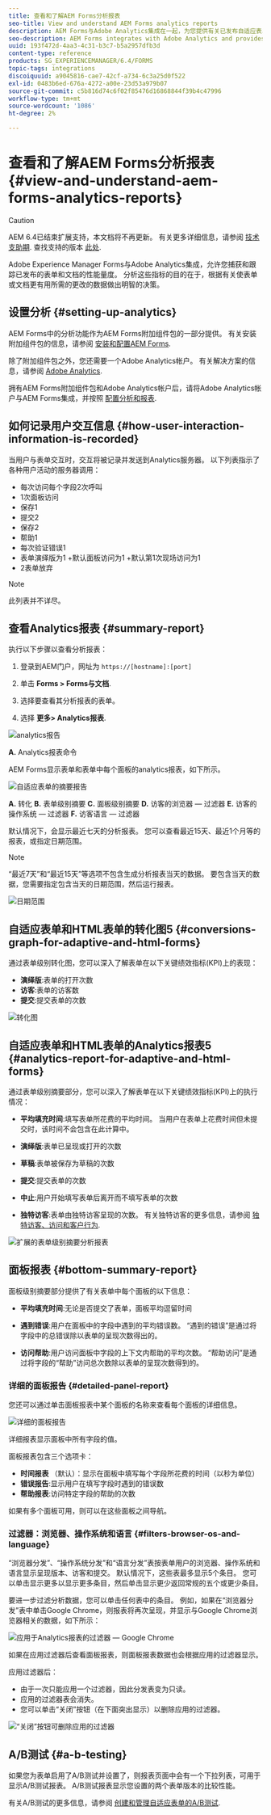 ```yaml
---
title: 查看和了解AEM Forms分析报表
seo-title: View and understand AEM Forms analytics reports
description: AEM Forms与Adobe Analytics集成在一起，为您提供有关已发布自适应表单的摘要和详细分析。
seo-description: AEM Forms integrates with Adobe Analytics and provides you summary and detailed analytics about your published adaptive forms.
uuid: 193f472d-4aa3-4c31-b3c7-b5a2957dfb3d
content-type: reference
products: SG_EXPERIENCEMANAGER/6.4/FORMS
topic-tags: integrations
discoiquuid: a9045816-cae7-42cf-a734-6c3a25d0f522
exl-id: 0483b6ed-676a-4272-a00e-23d53a979b07
source-git-commit: c5b816d74c6f02f85476d16868844f39b4c47996
workflow-type: tm+mt
source-wordcount: '1086'
ht-degree: 2%

---
```


# 查看和了解AEM Forms分析报表 {#view-and-understand-aem-forms-analytics-reports}

>[!CAUTION]
>
>AEM 6.4已结束扩展支持，本文档将不再更新。 有关更多详细信息，请参阅 [技术支助期](https://helpx.adobe.com/cn/support/programs/eol-matrix.html). 查找支持的版本 [此处](https://experienceleague.adobe.com/docs/).

Adobe Experience Manager Forms与Adobe Analytics集成，允许您捕获和跟踪已发布的表单和文档的性能量度。 分析这些指标的目的在于，根据有关使表单或文档更有用所需的更改的数据做出明智的决策。

## 设置分析 {#setting-up-analytics}

AEM Forms中的分析功能作为AEM Forms附加组件包的一部分提供。 有关安装附加组件包的信息，请参阅 [安装和配置AEM Forms](/help/forms/using/installing-configuring-aem-forms-osgi.md).

除了附加组件包之外，您还需要一个Adobe Analytics帐户。 有关解决方案的信息，请参阅 [Adobe Analytics](https://www.adobe.com/solutions/digital-analytics.html).

拥有AEM Forms附加组件包和Adobe Analytics帐户后，请将Adobe Analytics帐户与AEM Forms集成，并按照 [配置分析和报表](/help/forms/using/configure-analytics-forms-documents.md).

## 如何记录用户交互信息 {#how-user-interaction-information-is-recorded}

当用户与表单交互时，交互将被记录并发送到Analytics服务器。 以下列表指示了各种用户活动的服务器调用：

* 每次访问每个字段2次呼叫
* 1次面板访问
* 保存1
* 提交2
* 保存2
* 帮助1
* 每次验证错误1
* 表单演绎版为1 +默认面板访问为1 +默认第1次现场访问为1
* 2表单放弃

>[!NOTE]
>
>此列表并不详尽。

## 查看Analytics报表 {#summary-report}

执行以下步骤以查看分析报表：

1. 登录到AEM门户，网址为 `https://[hostname]:[port]`
1. 单击 **Forms > Forms与文档**.

1. 选择要查看其分析报表的表单。
1. 选择 **更多> Analytics报表**.

![analytics报告](assets/analyticsreport.png)

**A.** Analytics报表命令

AEM Forms显示表单和表单中每个面板的analytics报表，如下所示。

![自适应表单的摘要报告](assets/analyticsdashboard_callout.png)

**A.** 转化 **B.** 表单级别摘要 **C.** 面板级别摘要 **D.** 访客的浏览器 — 过滤器 **E.** 访客的操作系统 — 过滤器 **F.** 访客语言 — 过滤器

默认情况下，会显示最近七天的分析报表。 您可以查看最近15天、最近1个月等的报表，或指定日期范围。

>[!NOTE]
>
>“最近7天”和“最近15天”等选项不包含生成分析报表当天的数据。 要包含当天的数据，您需要指定包含当天的日期范围，然后运行报表。

![日期范围](assets/date-range.png)

## 自适应表单和HTML表单的转化图5 {#conversions-graph-for-adaptive-and-html-forms}

通过表单级别转化图，您可以深入了解表单在以下关键绩效指标(KPI)上的表现：

* **演绎版**:表单的打开次数
* **访客**:表单的访客数
* **提交**:提交表单的次数

![转化图](assets/conversion-graph.png)

## 自适应表单和HTML表单的Analytics报表5 {#analytics-report-for-adaptive-and-html-forms}

通过表单级别摘要部分，您可以深入了解表单在以下关键绩效指标(KPI)上的执行情况：

* **平均填充时间**:填写表单所花费的平均时间。 当用户在表单上花费时间但未提交时，该时间不会包含在此计算中。
* **演绎版**:表单已呈现或打开的次数

* **草稿**:表单被保存为草稿的次数
* **提交**:提交表单的次数
* **中止**:用户开始填写表单后离开而不填写表单的次数
* **独特访客**:表单由独特访客呈现的次数。 有关独特访客的更多信息，请参阅 [独特访客、访问和客户行为](https://helpx.adobe.com/analytics/kb/unique-visitors-visitor-behavior.html).

![扩展的表单级别摘要分析报表](assets/analytics-report.png)

## 面板报表 {#bottom-summary-report}

面板级别摘要部分提供了有关表单中每个面板的以下信息：

* **平均填充时间**:无论是否提交了表单，面板平均逗留时间

* **遇到错误**:用户在面板中的字段中遇到的平均错误数。 “遇到的错误”是通过将字段中的总错误除以表单的呈现次数得出的。

* **访问帮助**:用户访问面板中字段的上下文内帮助的平均次数。 “帮助访问”是通过将字段的“帮助”访问总次数除以表单的呈现次数得到的。

### 详细的面板报告 {#detailed-panel-report}

您还可以通过单击面板报表中某个面板的名称来查看每个面板的详细信息。

![详细的面板报告](assets/panel-report-detailed.png)

详细报表显示面板中所有字段的值。

面板报表包含三个选项卡：

* **时间报表** （默认）：显示在面板中填写每个字段所花费的时间（以秒为单位）
* **错误报告**:显示用户在填写字段时遇到的错误数
* **帮助报表**:访问特定字段的帮助的次数

如果有多个面板可用，则可以在这些面板之间导航。

### 过滤器：浏览器、操作系统和语言 {#filters-browser-os-and-language}

“浏览器分发”、“操作系统分发”和“语言分发”表按表单用户的浏览器、操作系统和语言显示呈现版本、访客和提交。 默认情况下，这些表最多显示5个条目。 您可以单击显示更多以显示更多条目，然后单击显示更少返回常规的五个或更少条目。

要进一步过滤分析数据，您可以单击任何表中的条目。 例如，如果在“浏览器分发”表中单击Google Chrome，则报表将再次呈现，并显示与Google Chrome浏览器相关的数据，如下所示：

![应用于Analytics报表的过滤器 — Google Chrome ](assets/filter.png)

如果在应用过滤器后查看面板报表，则面板报表数据也会根据应用的过滤器显示。

应用过滤器后：

* 由于一次只能应用一个过滤器，因此分发表变为只读。
* 应用的过滤器表会消失。
* 您可以单击“关闭”按钮（在下面突出显示）以删除应用的过滤器。

![“关闭”按钮可删除应用的过滤器](assets/close-filter.png)

## A/B测试 {#a-b-testing}

如果您为表单启用了A/B测试并设置了，则报表页面中会有一个下拉列表，可用于显示A/B测试报表。 A/B测试报表显示您设置的两个表单版本的比较性能。

有关A/B测试的更多信息，请参阅 [创建和管理自适应表单的A/B测试](/help/forms/using/ab-testing-adaptive-forms.md).
